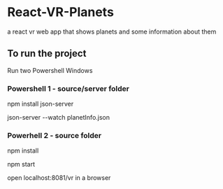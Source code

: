 # React-VR-Planets

a react vr web app that shows planets and some information about them

## To run the project

Run two Powershell Windows



### Powershell 1 - source/server folder

npm install json-server

json-server --watch planetInfo.json


### Powerhell 2 - source folder

npm install

npm start



open localhost:8081/vr in a browser
